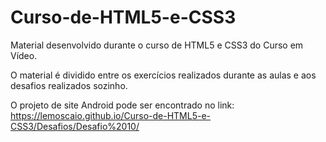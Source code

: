 # Curso-de-HTML5-e-CSS3
 Material desenvolvido durante o curso de HTML5 e CSS3 do Curso em Vídeo.

 O material é dividido entre os exercícios realizados durante as aulas e aos desafios realizados sozinho. 

O projeto de site Android pode ser encontrado no link: https://lemoscaio.github.io/Curso-de-HTML5-e-CSS3/Desafios/Desafio%2010/